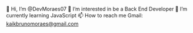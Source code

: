 👋 Hi, I’m @DevMoraes07
👀 I’m interested in be a Back End Developer
🌱 I’m currently learning JavaScript
📫 How to reach me Gmail: kaikbrunomoraes@gmail.com

<!---
Vastss/Vastss is a ✨ special ✨ repository because its `README.md` (this file) appears on your GitHub profile.
You can click the Preview link to take a look at your changes.
--->
